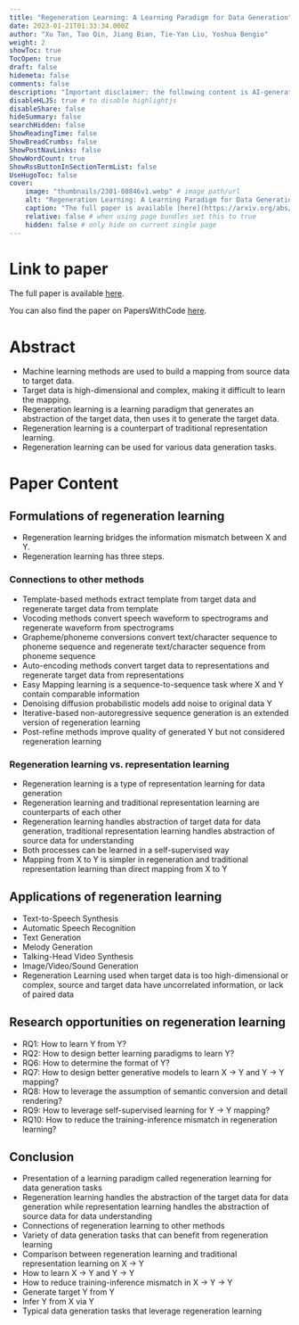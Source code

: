 ```yaml
---
title: "Regeneration Learning: A Learning Paradigm for Data Generation"
date: 2023-01-21T01:33:34.000Z
author: "Xu Tan, Tao Qin, Jiang Bian, Tie-Yan Liu, Yoshua Bengio"
weight: 2
showToc: true
TocOpen: true
draft: false
hidemeta: false
comments: false
description: "Important disclaimer: the following content is AI-generated, please make sure to fact check the presented information by reading the full paper."
disableHLJS: true # to disable highlightjs
disableShare: false
hideSummary: false
searchHidden: false
ShowReadingTime: false
ShowBreadCrumbs: false
ShowPostNavLinks: false
ShowWordCount: true
ShowRssButtonInSectionTermList: false
UseHugoToc: false
cover:
    image: "thumbnails/2301-08846v1.webp" # image path/url
    alt: "Regeneration Learning: A Learning Paradigm for Data Generation" # alt text
    caption: "The full paper is available [here](https://arxiv.org/abs/2301.08846)." # display caption under cover
    relative: false # when using page bundles set this to true
    hidden: false # only hide on current single page
---
```


# Link to paper
The full paper is available [here](https://arxiv.org/abs/2301.08846).

You can also find the paper on PapersWithCode [here](https://paperswithcode.com/paper/regeneration-learning-a-learning-paradigm-for).

# Abstract
- Machine learning methods are used to build a mapping from source data to target data.
- Target data is high-dimensional and complex, making it difficult to learn the mapping.
- Regeneration learning is a learning paradigm that generates an abstraction of the target data, then uses it to generate the target data.
- Regeneration learning is a counterpart of traditional representation learning.
- Regeneration learning can be used for various data generation tasks.

# Paper Content

## Formulations of regeneration learning
- Regeneration learning bridges the information mismatch between X and Y.
- Regeneration learning has three steps.

### Connections to other methods
- Template-based methods extract template from target data and regenerate target data from template
- Vocoding methods convert speech waveform to spectrograms and regenerate waveform from spectrograms
- Grapheme/phoneme conversions convert text/character sequence to phoneme sequence and regenerate text/character sequence from phoneme sequence
- Auto-encoding methods convert target data to representations and regenerate target data from representations
- Easy Mapping learning is a sequence-to-sequence task where X and Y contain comparable information
- Denoising diffusion probabilistic models add noise to original data Y
- Iterative-based non-autoregressive sequence generation is an extended version of regeneration learning
- Post-refine methods improve quality of generated Y but not considered regeneration learning

### Regeneration learning vs. representation learning
- Regeneration learning is a type of representation learning for data generation
- Regeneration learning and traditional representation learning are counterparts of each other
- Regeneration learning handles abstraction of target data for data generation, traditional representation learning handles abstraction of source data for understanding
- Both processes can be learned in a self-supervised way
- Mapping from X to Y is simpler in regeneration and traditional representation learning than direct mapping from X to Y

## Applications of regeneration learning
- Text-to-Speech Synthesis
- Automatic Speech Recognition
- Text Generation
- Melody Generation
- Talking-Head Video Synthesis
- Image/Video/Sound Generation
- Regeneration Learning used when target data is too high-dimensional or complex, source and target data have uncorrelated information, or lack of paired data

## Research opportunities on regeneration learning
- RQ1: How to learn Y from Y?
- RQ2: How to design better learning paradigms to learn Y?
- RQ6: How to determine the format of Y?
- RQ7: How to design better generative models to learn X → Y and Y → Y mapping?
- RQ8: How to leverage the assumption of semantic conversion and detail rendering?
- RQ9: How to leverage self-supervised learning for Y → Y mapping?
- RQ10: How to reduce the training-inference mismatch in regeneration learning?

## Conclusion
- Presentation of a learning paradigm called regeneration learning for data generation tasks
- Regeneration learning handles the abstraction of the target data for data generation while representation learning handles the abstraction of source data for data understanding
- Connections of regeneration learning to other methods
- Variety of data generation tasks that can benefit from regeneration learning
- Comparison between regeneration learning and traditional representation learning on X → Y
- How to learn X → Y and Y → Y
- How to reduce training-inference mismatch in X → Y → Y
- Generate target Y from Y
- Infer Y from X via Y
- Typical data generation tasks that leverage regeneration learning
